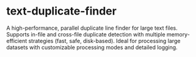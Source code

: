 # text-duplicate-finder
A high-performance, parallel duplicate line finder for large text files. Supports in-file and cross-file duplicate detection with multiple memory-efficient strategies (fast, safe, disk-based). Ideal for processing large datasets with customizable processing modes and detailed logging.
